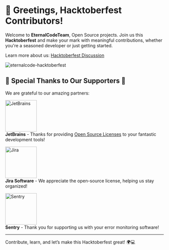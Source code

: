 # 👋 Greetings, Hacktoberfest Contributors!

Welcome to **EternalCodeTeam**, Open Source projects. Join us this **Hacktoberfest** and make your mark with meaningful contributions, whether you're a seasoned developer or just getting started.

Learn more about us: [Hacktoberfest Discussion](https://github.com/orgs/EternalCodeTeam/discussions/857)

![eternalcode-hacktoberfest](https://github.com/user-attachments/assets/1a85779f-7f8b-4a99-80da-ff72c8b35a03)

## 🌟 Special Thanks to Our Supporters 🌟

We are grateful to our amazing partners:

[<img src="https://user-images.githubusercontent.com/65517973/210912946-447a6b9a-2685-4796-9482-a44bffc727ce.png" alt="JetBrains" width="100">](https://www.jetbrains.com)  
**JetBrains** - Thanks for providing [Open Source Licenses](https://www.jetbrains.com/opensource/) to your fantastic development tools!

[<img src="https://wac-cdn.atlassian.com/dam/jcr:fa01756d-6dcc-45d1-83ab-696fbfeb074f/Jira-icon-blue.svg?cdnVersion=1107" alt="Jira" width="100">](https://www.atlassian.com/software/jira)  
**Jira Software** - We appreciate the open-source license, helping us stay organized!

[<img src="https://i.imgur.com/7yXS9NS.png" alt="Sentry" width="100">](https://sentry.io/)  
**Sentry** - Thank you for supporting us with your error monitoring software!

---

Contribute, learn, and let’s make this Hacktoberfest great! 🌍💻
